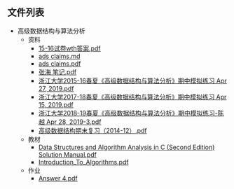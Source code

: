 

## 文件列表

- 高级数据结构与算法分析
    - 资料
        - [15-16试卷wth答案.pdf](https%3A//github.com/QSCTech/zju-icicles/raw/master/%E9%AB%98%E7%BA%A7%E6%95%B0%E6%8D%AE%E7%BB%93%E6%9E%84%E4%B8%8E%E7%AE%97%E6%B3%95%E5%88%86%E6%9E%90/%E8%B5%84%E6%96%99/15-16%E8%AF%95%E5%8D%B7wth%E7%AD%94%E6%A1%88.pdf)
        - [ads claims.md](https%3A//github.com/QSCTech/zju-icicles/blob/master/%E9%AB%98%E7%BA%A7%E6%95%B0%E6%8D%AE%E7%BB%93%E6%9E%84%E4%B8%8E%E7%AE%97%E6%B3%95%E5%88%86%E6%9E%90/%E8%B5%84%E6%96%99/ads%20claims.md)
        - [ads claims.pdf](https%3A//github.com/QSCTech/zju-icicles/raw/master/%E9%AB%98%E7%BA%A7%E6%95%B0%E6%8D%AE%E7%BB%93%E6%9E%84%E4%B8%8E%E7%AE%97%E6%B3%95%E5%88%86%E6%9E%90/%E8%B5%84%E6%96%99/ads%20claims.pdf)
        - [张海 笔记.pdf](https%3A//github.com/QSCTech/zju-icicles/raw/master/%E9%AB%98%E7%BA%A7%E6%95%B0%E6%8D%AE%E7%BB%93%E6%9E%84%E4%B8%8E%E7%AE%97%E6%B3%95%E5%88%86%E6%9E%90/%E8%B5%84%E6%96%99/%E5%BC%A0%E6%B5%B7%20%E7%AC%94%E8%AE%B0.pdf)
        - [浙江大学2015-16春夏《高级数据结构与算法分析》期中模拟练习 Apr 27, 2019.pdf](https%3A//github.com/QSCTech/zju-icicles/raw/master/%E9%AB%98%E7%BA%A7%E6%95%B0%E6%8D%AE%E7%BB%93%E6%9E%84%E4%B8%8E%E7%AE%97%E6%B3%95%E5%88%86%E6%9E%90/%E8%B5%84%E6%96%99/%E6%B5%99%E6%B1%9F%E5%A4%A7%E5%AD%A62015-16%E6%98%A5%E5%A4%8F%E3%80%8A%E9%AB%98%E7%BA%A7%E6%95%B0%E6%8D%AE%E7%BB%93%E6%9E%84%E4%B8%8E%E7%AE%97%E6%B3%95%E5%88%86%E6%9E%90%E3%80%8B%E6%9C%9F%E4%B8%AD%E6%A8%A1%E6%8B%9F%E7%BB%83%E4%B9%A0%20Apr%2027%2C%202019.pdf)
        - [浙江大学2017-18春夏《高级数据结构与算法分析》期中模拟练习 Apr 15, 2019.pdf](https%3A//github.com/QSCTech/zju-icicles/raw/master/%E9%AB%98%E7%BA%A7%E6%95%B0%E6%8D%AE%E7%BB%93%E6%9E%84%E4%B8%8E%E7%AE%97%E6%B3%95%E5%88%86%E6%9E%90/%E8%B5%84%E6%96%99/%E6%B5%99%E6%B1%9F%E5%A4%A7%E5%AD%A62017-18%E6%98%A5%E5%A4%8F%E3%80%8A%E9%AB%98%E7%BA%A7%E6%95%B0%E6%8D%AE%E7%BB%93%E6%9E%84%E4%B8%8E%E7%AE%97%E6%B3%95%E5%88%86%E6%9E%90%E3%80%8B%E6%9C%9F%E4%B8%AD%E6%A8%A1%E6%8B%9F%E7%BB%83%E4%B9%A0%20Apr%2015%2C%202019.pdf)
        - [浙江大学2018-19春夏《高级数据结构与算法分析》期中模拟练习-陈越 Apr 28, 2019-3.pdf](https%3A//github.com/QSCTech/zju-icicles/raw/master/%E9%AB%98%E7%BA%A7%E6%95%B0%E6%8D%AE%E7%BB%93%E6%9E%84%E4%B8%8E%E7%AE%97%E6%B3%95%E5%88%86%E6%9E%90/%E8%B5%84%E6%96%99/%E6%B5%99%E6%B1%9F%E5%A4%A7%E5%AD%A62018-19%E6%98%A5%E5%A4%8F%E3%80%8A%E9%AB%98%E7%BA%A7%E6%95%B0%E6%8D%AE%E7%BB%93%E6%9E%84%E4%B8%8E%E7%AE%97%E6%B3%95%E5%88%86%E6%9E%90%E3%80%8B%E6%9C%9F%E4%B8%AD%E6%A8%A1%E6%8B%9F%E7%BB%83%E4%B9%A0-%E9%99%88%E8%B6%8A%20Apr%2028%2C%202019-3.pdf)
        - [高级数据结构期末复习（2014-12）.pdf](https%3A//github.com/QSCTech/zju-icicles/raw/master/%E9%AB%98%E7%BA%A7%E6%95%B0%E6%8D%AE%E7%BB%93%E6%9E%84%E4%B8%8E%E7%AE%97%E6%B3%95%E5%88%86%E6%9E%90/%E8%B5%84%E6%96%99/%E9%AB%98%E7%BA%A7%E6%95%B0%E6%8D%AE%E7%BB%93%E6%9E%84%E6%9C%9F%E6%9C%AB%E5%A4%8D%E4%B9%A0%EF%BC%882014-12%EF%BC%89.pdf)
    - 教材
        - [Data Structures and Algorithm Analysis in C (Second Edition) Solution Manual.pdf](https%3A//github.com/QSCTech/zju-icicles/raw/master/%E9%AB%98%E7%BA%A7%E6%95%B0%E6%8D%AE%E7%BB%93%E6%9E%84%E4%B8%8E%E7%AE%97%E6%B3%95%E5%88%86%E6%9E%90/%E6%95%99%E6%9D%90/Data%20Structures%20and%20Algorithm%20Analysis%20in%20C%20%28Second%20Edition%29%20Solution%20Manual.pdf)
        - [Introduction_To_Algorithms.pdf](https%3A//github.com/QSCTech/zju-icicles/raw/master/%E9%AB%98%E7%BA%A7%E6%95%B0%E6%8D%AE%E7%BB%93%E6%9E%84%E4%B8%8E%E7%AE%97%E6%B3%95%E5%88%86%E6%9E%90/%E6%95%99%E6%9D%90/Introduction_To_Algorithms.pdf)
    - 作业
        - [Answer 4.pdf](https%3A//github.com/QSCTech/zju-icicles/raw/master/%E9%AB%98%E7%BA%A7%E6%95%B0%E6%8D%AE%E7%BB%93%E6%9E%84%E4%B8%8E%E7%AE%97%E6%B3%95%E5%88%86%E6%9E%90/%E4%BD%9C%E4%B8%9A/Answer%204.pdf)
